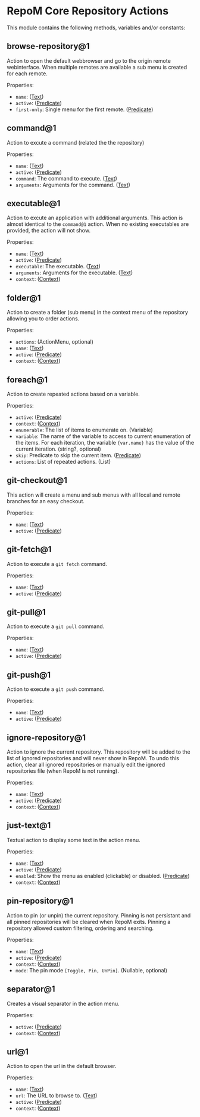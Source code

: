 # RepoM Core Repository Actions

This module contains the following methods, variables and/or constants:

## browse-repository@1

Action to open the default webbrowser and go to the origin remote webinterface. When multiple remotes are available a sub menu is created for each remote.

Properties:

- `name`:  ([Text](https://this-is.com/Text))
- `active`:  ([Predicate](https://this-is.com/Predicate))
- `first-only`: Single menu for the first remote. ([Predicate](https://this-is.com/Predicate))

## command@1

Action to excute a command (related the the repository)

Properties:

- `name`:  ([Text](https://this-is.com/Text))
- `active`:  ([Predicate](https://this-is.com/Predicate))
- `command`: The command to execute. ([Text](https://this-is.com/Text))
- `arguments`: Arguments for the command. ([Text](https://this-is.com/Text))

## executable@1

Action to excute an application with additional arguments. This action is almost identical to the `command@1` action. When no existing executables are provided, the action will not show.

Properties:

- `name`:  ([Text](https://this-is.com/Text))
- `active`:  ([Predicate](https://this-is.com/Predicate))
- `executable`: The executable. ([Text](https://this-is.com/Text))
- `arguments`: Arguments for the executable. ([Text](https://this-is.com/Text))
- `context`:  ([Context](https://this-is.com/Context))

## folder@1

Action to create a folder (sub menu) in the context menu of the repository allowing you to order actions.

Properties:

- `actions`:  (ActionMenu, optional)
- `name`:  ([Text](https://this-is.com/Text))
- `active`:  ([Predicate](https://this-is.com/Predicate))
- `context`:  ([Context](https://this-is.com/Context))

## foreach@1

Action to create repeated actions based on a variable.

Properties:

- `active`:  ([Predicate](https://this-is.com/Predicate))
- `context`:  ([Context](https://this-is.com/Context))
- `enumerable`: The list of items to enumerate on. (Variable)
- `variable`: The name of the variable to access to current enumeration of the  items. For each iteration, the variable `{var.name}` has the value of the current iteration. (string?, optional)
- `skip`: Predicate to skip the current item. ([Predicate](https://this-is.com/Predicate))
- `actions`: List of repeated actions. (List)

## git-checkout@1

This action will create a menu and sub menus with all local and remote branches for an easy checkout.

Properties:

- `name`:  ([Text](https://this-is.com/Text))
- `active`:  ([Predicate](https://this-is.com/Predicate))

## git-fetch@1

Action to execute a `git fetch` command.

Properties:

- `name`:  ([Text](https://this-is.com/Text))
- `active`:  ([Predicate](https://this-is.com/Predicate))

## git-pull@1

Action to execute a `git pull` command.

Properties:

- `name`:  ([Text](https://this-is.com/Text))
- `active`:  ([Predicate](https://this-is.com/Predicate))

## git-push@1

Action to execute a `git push` command.

Properties:

- `name`:  ([Text](https://this-is.com/Text))
- `active`:  ([Predicate](https://this-is.com/Predicate))

## ignore-repository@1

Action to ignore the current repository. This repository will be added to the list of ignored repositories and will never show in RepoM.
To undo this action, clear all ignored repositories or manually edit the ignored repositories file (when RepoM is not running).

Properties:

- `name`:  ([Text](https://this-is.com/Text))
- `active`:  ([Predicate](https://this-is.com/Predicate))
- `context`:  ([Context](https://this-is.com/Context))

## just-text@1

Textual action to display some text in the action menu.

Properties:

- `name`:  ([Text](https://this-is.com/Text))
- `active`:  ([Predicate](https://this-is.com/Predicate))
- `enabled`: Show the menu as enabled (clickable) or disabled. ([Predicate](https://this-is.com/Predicate))
- `context`:  ([Context](https://this-is.com/Context))

## pin-repository@1

Action to pin (or unpin) the current repository. Pinning is not persistant and all pinned repositories will be cleared when RepoM exits.
Pinning a repository allowed custom filtering, ordering and searching.

Properties:

- `name`:  ([Text](https://this-is.com/Text))
- `active`:  ([Predicate](https://this-is.com/Predicate))
- `context`:  ([Context](https://this-is.com/Context))
- `mode`: The pin mode `[Toggle, Pin, UnPin]`. (Nullable, optional)

## separator@1

Creates a visual separator in the action menu.

Properties:

- `active`:  ([Predicate](https://this-is.com/Predicate))
- `context`:  ([Context](https://this-is.com/Context))

## url@1

Action to open the url in the default browser.

Properties:

- `name`:  ([Text](https://this-is.com/Text))
- `url`: The URL to browse to. ([Text](https://this-is.com/Text))
- `active`:  ([Predicate](https://this-is.com/Predicate))
- `context`:  ([Context](https://this-is.com/Context))

